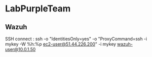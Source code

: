 # LabPurpleTeam

## Wazuh

SSH connect : 
ssh -o "IdentitiesOnly=yes"     -o "ProxyCommand=ssh -i mykey -W %h:%p ec2-user@51.44.226.200"     -i mykey wazuh-user@10.0.1.50